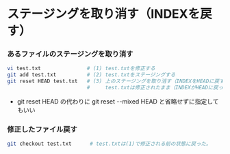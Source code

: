 ﻿# ステージングを取り消す（INDEXを戻す）

### あるファイルのステージングを取り消す

```bash
vi test.txt               # (1) test.txtを修正する
git add test.txt          # (2) test.txtをステージングする
git reset HEAD test.txt   # (3) 上のステージングを取り消す（INDEXをHEADに戻す）
                          #     test.txtは修正されたまま（INDEXがHEADに戻っただけで、ワーキングツリーはそのまま）
```

- git reset HEAD の代わりに git reset --mixed HEAD と省略せずに指定してもいい

### 修正したファイル戻す

```bash
git checkout test.txt      # test.txtは(1)で修正される前の状態に戻った。
```

